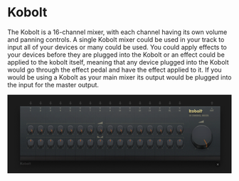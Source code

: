 # Kobolt

The Kobolt is a 16-channel mixer, with each channel having its own
volume and panning controls. A single Kobolt mixer could be used in your
track to input all of your devices or many could be used. You could
apply effects to your devices before they are plugged into the Kobolt or
an effect could be applied to the kobolt itself, meaning that any device
plugged into the Kobolt would go through the effect pedal and have the
effect applied to it. If you would be using a Kobolt as your main mixer
its output would be plugged into the input for the master output.

![ /images/kobolt.png]( /images/kobolt.png
" /images/kobolt.png")
